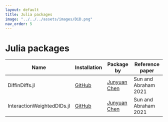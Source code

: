 ```yaml
---
layout: default
title: Julia packages
image: "../../../assets/images/DiD.png"
nav_order: 5
---
```


# Julia packages

| Name | Installation |  Package by | Reference paper |
| --- | --- | --- |   --- |
| DiffinDiffs.jl  | [GitHub](https://github.com/JuliaDiffinDiffs/DiffinDiffs.jl)   | [Junyuan Chen](https://github.com/junyuan-chen)   | Sun and Abraham 2021   |
| InteractionWeightedDIDs.jl  | [GitHub](https://github.com/JuliaDiffinDiffs/InteractionWeightedDIDs.jl)   | [Junyuan Chen](https://github.com/junyuan-chen)   |  Sun and Abraham 2021  |



